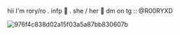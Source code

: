 hii I'm rory/ro . infp 🎀 . she / her 🖤
      dm on tg  :: @R00RYXD


![976f4c838d02a15f03a5a87bb830607b](https://github.com/user-attachments/assets/37a07a33-d07d-4538-9d53-cdcf634f2584)
